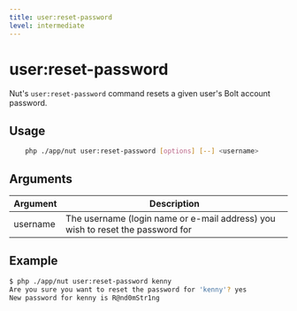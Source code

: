 ```yaml
---
title: user:reset-password
level: intermediate
---
```

user:reset-password
===================

Nut's `user:reset-password` command resets a given user's Bolt account
password.

## Usage

```bash
    php ./app/nut user:reset-password [options] [--] <username>
```


## Arguments

| Argument | Description |
|----------|-------------|
| username | The username (login name or e-mail address) you wish to reset the password for


## Example

```bash
$ php ./app/nut user:reset-password kenny
Are you sure you want to reset the password for 'kenny'? yes
New password for kenny is R@nd0mStr1ng
```


